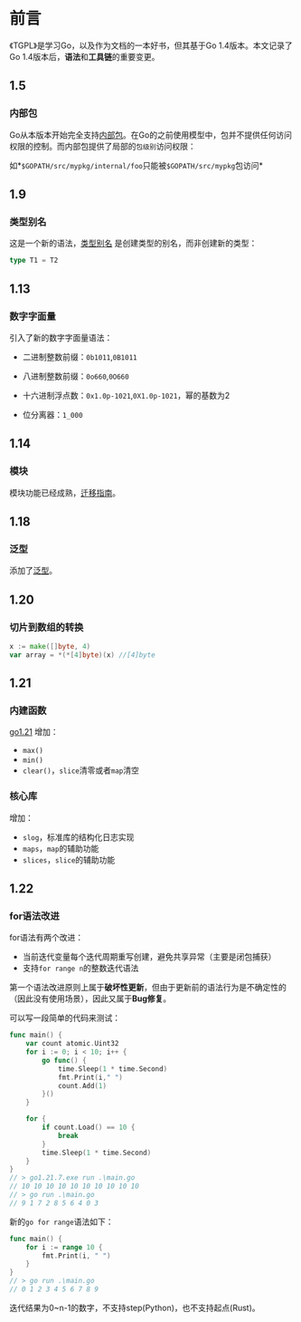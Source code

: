 # 前言

《TGPL》是学习Go，以及作为文档的一本好书，但其基于Go 1.4版本。本文记录了Go 1.4版本后，**语法**和**工具链**的重要变更。

## 1.5

### 内部包

Go从本版本开始完全支持[内部包](https://docs.google.com/document/d/1e8kOo3r51b2BWtTs_1uADIA5djfXhPT36s6eHVRIvaU/edit)。在Go的之前使用模型中，包并不提供任何访问权限的控制。而内部包提供了局部的`包级别`访问权限：

如*`$GOPATH/src/mypkg/internal/foo`只能被`$GOPATH/src/mypkg`包访问*

## 1.9

### 类型别名

这是一个新的语法，[类型别名](https://go.dev/doc/go1.9#language) 是创建类型的别名，而非创建新的类型：

```go
type T1 = T2
```

## 1.13

### 数字字面量

引入了新的数字字面量语法：

- 二进制整数前缀：`0b1011`,`0B1011`

- 八进制整数前缀：`0o660`,`0O660`

- 十六进制浮点数：`0x1.0p-1021`,`0X1.0p-1021`，幂的基数为2

- 位分离器：`1_000`

## 1.14

### 模块

模块功能已经成熟，[迁移指南](https://blog.golang.org/migrating-to-go-modules)。

## 1.18

### 泛型

添加了[泛型](https://go.dev/doc/go1.18#language)。

## 1.20

### 切片到数组的转换

```go
x := make([]byte, 4)
var array = *(*[4]byte)(x) //[4]byte
```

## 1.21

### 内建函数

[go1.21](https://go.dev/doc/go1.21) 增加：

- `max()`
- `min()`
- `clear()`，`slice`清零或者`map`清空

### 核心库

增加：

- `slog`，标准库的结构化日志实现
- `maps`，`map`的辅助功能
- `slices`，`slice`的辅助功能

## 1.22

### for语法改进

for语法有两个改进：

- 当前迭代变量每个迭代周期重写创建，避免共享异常（主要是闭包捕获）
- 支持`for range n`的整数迭代语法

第一个语法改进原则上属于**破坏性更新**，但由于更新前的语法行为是不确定性的（因此没有使用场景），因此又属于**Bug修复**。

可以写一段简单的代码来测试：

```go
func main() {
	var count atomic.Uint32
	for i := 0; i < 10; i++ {
		go func() {
			time.Sleep(1 * time.Second)
			fmt.Print(i," ")
			count.Add(1)
		}()
	}

	for {
		if count.Load() == 10 {
			break
		}
		time.Sleep(1 * time.Second)
	}
}
// > go1.21.7.exe run .\main.go
// 10 10 10 10 10 10 10 10 10 10
// > go run .\main.go
// 9 1 7 2 8 5 6 4 0 3
```

新的`go for range`语法如下：

```go
func main() {
	for i := range 10 {
		fmt.Print(i, " ")
	}
}
// > go run .\main.go
// 0 1 2 3 4 5 6 7 8 9
```

迭代结果为0~n-1的数字，不支持step(Python)，也不支持起点(Rust)。